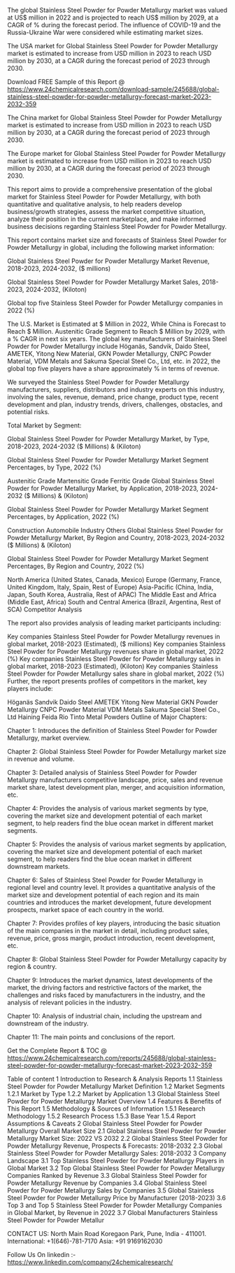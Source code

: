 The global Stainless Steel Powder for Powder Metallurgy market was valued at US$ million in 2022 and is projected to reach US$ million by 2029, at a CAGR of % during the forecast period. The influence of COVID-19 and the Russia-Ukraine War were considered while estimating market sizes.

The USA market for Global Stainless Steel Powder for Powder Metallurgy market is estimated to increase from USD million in 2023 to reach USD million by 2030, at a CAGR during the forecast period of 2023 through 2030.

Download FREE Sample of this Report @ https://www.24chemicalresearch.com/download-sample/245688/global-stainless-steel-powder-for-powder-metallurgy-forecast-market-2023-2032-359

The China market for Global Stainless Steel Powder for Powder Metallurgy market is estimated to increase from USD million in 2023 to reach USD million by 2030, at a CAGR during the forecast period of 2023 through 2030.

The Europe market for Global Stainless Steel Powder for Powder Metallurgy market is estimated to increase from USD million in 2023 to reach USD million by 2030, at a CAGR during the forecast period of 2023 through 2030.

This report aims to provide a comprehensive presentation of the global market for Stainless Steel Powder for Powder Metallurgy, with both quantitative and qualitative analysis, to help readers develop business/growth strategies, assess the market competitive situation, analyze their position in the current marketplace, and make informed business decisions regarding Stainless Steel Powder for Powder Metallurgy.

This report contains market size and forecasts of Stainless Steel Powder for Powder Metallurgy in global, including the following market information:

Global Stainless Steel Powder for Powder Metallurgy Market Revenue, 2018-2023, 2024-2032, ($ millions)

Global Stainless Steel Powder for Powder Metallurgy Market Sales, 2018-2023, 2024-2032, (Kiloton)

Global top five Stainless Steel Powder for Powder Metallurgy companies in 2022 (%)

The U.S. Market is Estimated at $ Million in 2022, While China is Forecast to Reach $ Million.
Austenitic Grade Segment to Reach $ Million by 2029, with a % CAGR in next six years.
The global key manufacturers of Stainless Steel Powder for Powder Metallurgy include Höganäs, Sandvik, Daido Steel, AMETEK, Yitong New Material, GKN Powder Metallurgy, CNPC Powder Material, VDM Metals and Sakuma Special Steel Co., Ltd, etc. in 2022, the global top five players have a share approximately % in terms of revenue.

We surveyed the Stainless Steel Powder for Powder Metallurgy manufacturers, suppliers, distributors and industry experts on this industry, involving the sales, revenue, demand, price change, product type, recent development and plan, industry trends, drivers, challenges, obstacles, and potential risks.

Total Market by Segment:

Global Stainless Steel Powder for Powder Metallurgy Market, by Type, 2018-2023, 2024-2032 ($ Millions) & (Kiloton)

Global Stainless Steel Powder for Powder Metallurgy Market Segment Percentages, by Type, 2022 (%)

Austenitic Grade
Martensitic Grade
Ferritic Grade
Global Stainless Steel Powder for Powder Metallurgy Market, by Application, 2018-2023, 2024-2032 ($ Millions) & (Kiloton)

Global Stainless Steel Powder for Powder Metallurgy Market Segment Percentages, by Application, 2022 (%)

Construction
Automobile Industry
Others
Global Stainless Steel Powder for Powder Metallurgy Market, By Region and Country, 2018-2023, 2024-2032 ($ Millions) & (Kiloton)

Global Stainless Steel Powder for Powder Metallurgy Market Segment Percentages, By Region and Country, 2022 (%)

North America (United States, Canada, Mexico)
Europe (Germany, France, United Kingdom, Italy, Spain, Rest of Europe)
Asia-Pacific (China, India, Japan, South Korea, Australia, Rest of APAC)
The Middle East and Africa (Middle East, Africa)
South and Central America (Brazil, Argentina, Rest of SCA)
Competitor Analysis

The report also provides analysis of leading market participants including:

Key companies Stainless Steel Powder for Powder Metallurgy revenues in global market, 2018-2023 (Estimated), ($ millions)
Key companies Stainless Steel Powder for Powder Metallurgy revenues share in global market, 2022 (%)
Key companies Stainless Steel Powder for Powder Metallurgy sales in global market, 2018-2023 (Estimated), (Kiloton)
Key companies Stainless Steel Powder for Powder Metallurgy sales share in global market, 2022 (%)
Further, the report presents profiles of competitors in the market, key players include:

Höganäs
Sandvik
Daido Steel
AMETEK
Yitong New Material
GKN Powder Metallurgy
CNPC Powder Material
VDM Metals
Sakuma Special Steel Co., Ltd
Haining Feida
Rio Tinto Metal Powders
Outline of Major Chapters:

Chapter 1: Introduces the definition of Stainless Steel Powder for Powder Metallurgy, market overview.

Chapter 2: Global Stainless Steel Powder for Powder Metallurgy market size in revenue and volume.

Chapter 3: Detailed analysis of Stainless Steel Powder for Powder Metallurgy manufacturers competitive landscape, price, sales and revenue market share, latest development plan, merger, and acquisition information, etc.

Chapter 4: Provides the analysis of various market segments by type, covering the market size and development potential of each market segment, to help readers find the blue ocean market in different market segments.

Chapter 5: Provides the analysis of various market segments by application, covering the market size and development potential of each market segment, to help readers find the blue ocean market in different downstream markets.

Chapter 6: Sales of Stainless Steel Powder for Powder Metallurgy in regional level and country level. It provides a quantitative analysis of the market size and development potential of each region and its main countries and introduces the market development, future development prospects, market space of each country in the world.

Chapter 7: Provides profiles of key players, introducing the basic situation of the main companies in the market in detail, including product sales, revenue, price, gross margin, product introduction, recent development, etc.

Chapter 8: Global Stainless Steel Powder for Powder Metallurgy capacity by region & country.

Chapter 9: Introduces the market dynamics, latest developments of the market, the driving factors and restrictive factors of the market, the challenges and risks faced by manufacturers in the industry, and the analysis of relevant policies in the industry.

Chapter 10: Analysis of industrial chain, including the upstream and downstream of the industry.

Chapter 11: The main points and conclusions of the report.

Get the Complete Report & TOC @ https://www.24chemicalresearch.com/reports/245688/global-stainless-steel-powder-for-powder-metallurgy-forecast-market-2023-2032-359

Table of content
1 Introduction to Research & Analysis Reports
1.1 Stainless Steel Powder for Powder Metallurgy Market Definition
1.2 Market Segments
1.2.1 Market by Type
1.2.2 Market by Application
1.3 Global Stainless Steel Powder for Powder Metallurgy Market Overview
1.4 Features & Benefits of This Report
1.5 Methodology & Sources of Information
1.5.1 Research Methodology
1.5.2 Research Process
1.5.3 Base Year
1.5.4 Report Assumptions & Caveats
2 Global Stainless Steel Powder for Powder Metallurgy Overall Market Size
2.1 Global Stainless Steel Powder for Powder Metallurgy Market Size: 2022 VS 2032
2.2 Global Stainless Steel Powder for Powder Metallurgy Revenue, Prospects & Forecasts: 2018-2032
2.3 Global Stainless Steel Powder for Powder Metallurgy Sales: 2018-2032
3 Company Landscape
3.1 Top Stainless Steel Powder for Powder Metallurgy Players in Global Market
3.2 Top Global Stainless Steel Powder for Powder Metallurgy Companies Ranked by Revenue
3.3 Global Stainless Steel Powder for Powder Metallurgy Revenue by Companies
3.4 Global Stainless Steel Powder for Powder Metallurgy Sales by Companies
3.5 Global Stainless Steel Powder for Powder Metallurgy Price by Manufacturer (2018-2023)
3.6 Top 3 and Top 5 Stainless Steel Powder for Powder Metallurgy Companies in Global Market, by Revenue in 2022
3.7 Global Manufacturers Stainless Steel Powder for Powder Metallur

CONTACT US:
North Main Road Koregaon Park, Pune, India - 411001.
International: +1(646)-781-7170
Asia: +91 9169162030

Follow Us On linkedin :- https://www.linkedin.com/company/24chemicalresearch/
